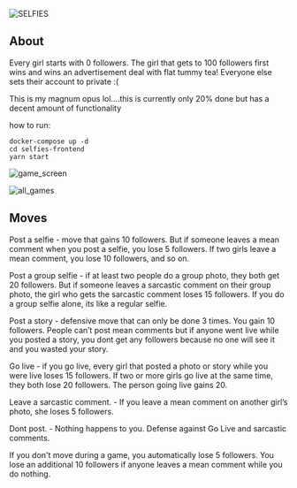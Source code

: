 ![SELFIES](https://i.ibb.co/CK6K28b/Screen-Shot-2019-07-03-at-2-44-12-PM.png)

## About

Every girl starts with 0 followers. The girl that gets to 100 followers first wins and wins an advertisement deal with flat tummy tea! Everyone else sets their account to private :(

This is my magnum opus lol....this is currently only 20% done but has a decent amount of functionality

how to run:

```
docker-compose up -d
cd selfies-frontend
yarn start
```

![game_screen](https://i.ibb.co/71DDchG/Screen-Shot-2019-07-03-at-7-31-10-PM.png)

![all_games](https://i.ibb.co/qmTPbwM/Screen-Shot-2019-07-03-at-7-17-05-PM.png)

## Moves

Post a selfie - move that gains 10 followers. But if someone leaves a mean comment when you post a selfie, you lose 5 followers. If two girls leave a mean comment, you lose 10 followers, and so on.

Post a group selfie - if at least two people do a group photo, they both get 20 followers. But if someone leaves a sarcastic comment on their group photo, the girl who gets the sarcastic comment loses 15 followers. If you do a group selfie alone, its like a regular selfie.

Post a story - defensive move that can only be done 3 times. You gain 10 followers. People can’t post mean comments but if anyone went live while you posted a story, you dont get any followers because no one will see it and you wasted your story.

Go live - if you go live, every girl that posted a photo or story while you were live loses 15 followers. If two or more girls go live at the same time, they both lose 20 followers. The person going live gains 20.

Leave a sarcastic comment. - If you leave a mean comment on another girl’s photo, she loses 5 followers.

Dont post. - Nothing happens to you. Defense against Go Live and sarcastic comments.

If you don't move during a game, you automatically lose 5 followers. You lose an additional 10 followers if anyone leaves a mean comment while you do nothing.
